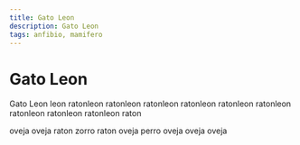 ```yaml
---
title: Gato Leon
description: Gato Leon
tags: anfibio, mamifero
---
```


# Gato Leon

Gato Leon leon ratonleon ratonleon ratonleon ratonleon ratonleon ratonleon ratonleon ratonleon ratonleon raton

oveja oveja raton zorro raton oveja perro oveja oveja oveja